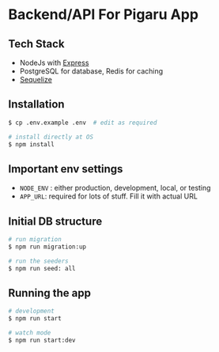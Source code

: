 Backend/API For Pigaru App
===========================
## Tech Stack
- NodeJs with [Express](https://github.com/expressjs/express) 
- PostgreSQL for database, Redis for caching
- [Sequelize](https://sequelize.org/)

## Installation

```bash
$ cp .env.example .env  # edit as required

# install directly at OS
$ npm install
```

## Important env settings
- `NODE_ENV` : either production, development, local, or testing
- `APP_URL`: required for lots of stuff. Fill it with actual URL

## Initial DB structure

```bash
# run migration
$ npm run migration:up

# run the seeders
$ npm run seed: all
```

## Running the app

```bash
# development
$ npm run start

# watch mode
$ npm run start:dev
```

